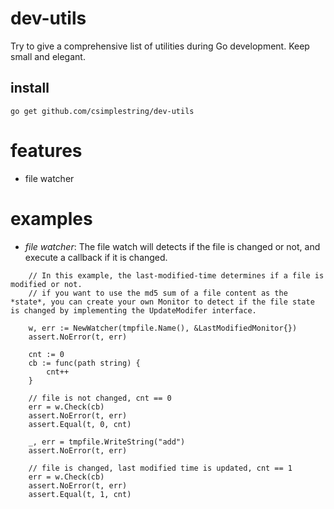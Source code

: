 # dev-utils
Try to give a comprehensive list of utilities during Go development. Keep small and elegant. 

## install
```
go get github.com/csimplestring/dev-utils
```

# features
- file watcher

# examples
- *file watcher*: The file watch will detects if the file is changed or not, and execute a callback if it is changed. 
```
    // In this example, the last-modified-time determines if a file is modified or not.
    // if you want to use the md5 sum of a file content as the *state*, you can create your own Monitor to detect if the file state is changed by implementing the UpdateModifer interface.

    w, err := NewWatcher(tmpfile.Name(), &LastModifiedMonitor{})
	assert.NoError(t, err)

	cnt := 0
	cb := func(path string) {
		cnt++
	}

    // file is not changed, cnt == 0
	err = w.Check(cb)
	assert.NoError(t, err)
	assert.Equal(t, 0, cnt)

	_, err = tmpfile.WriteString("add")
	assert.NoError(t, err)

    // file is changed, last modified time is updated, cnt == 1
	err = w.Check(cb)
	assert.NoError(t, err)
	assert.Equal(t, 1, cnt)

``` 

